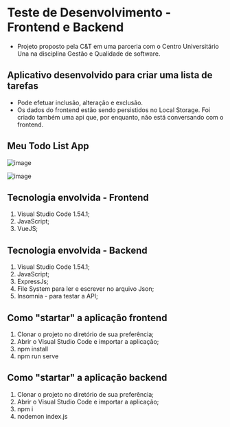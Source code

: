 # Teste de Desenvolvimento - Frontend e Backend

- Projeto proposto pela C&T em uma parceria com o Centro Universitário Una na disciplina Gestão e Qualidade de software.

## Aplicativo desenvolvido para criar uma lista de tarefas

- Pode efetuar inclusão, alteração e exclusão.
- Os dados do frontend estão sendo persistidos no Local Storage. Foi criado também uma api que, por enquanto, não está conversando com o frontend.

## Meu Todo List App

![image](https://user-images.githubusercontent.com/67280323/125173153-22c9ec00-e194-11eb-8150-8c57c1f61cff.png)

![image](https://user-images.githubusercontent.com/67280323/125174042-f5337180-e198-11eb-968a-d2f3e4720530.png)

## Tecnologia envolvida - Frontend

1. Visual Studio Code 1.54.1;
1. JavaScript;
1. VueJS;

## Tecnologia envolvida - Backend

1. Visual Studio Code 1.54.1;
2. JavaScript;
3. ExpressJs;
4. File System para ler e escrever no arquivo Json;
5. Insomnia - para testar a API;

## Como "startar" a aplicação frontend

1. Clonar o projeto no diretório de sua preferência;
1. Abrir o Visual Studio Code e importar a aplicação;
1. npm install
1. npm run serve


## Como "startar" a aplicação backend

1. Clonar o projeto no diretório de sua preferência;
1. Abrir o Visual Studio Code e importar a aplicação;
1. npm i
1. nodemon index.js


